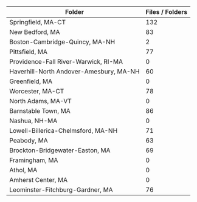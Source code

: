 | Folder                                  |   Files / Folders |
|-----------------------------------------|-------------------|
| Springfield, MA-CT                      |               132 |
| New Bedford, MA                         |                83 |
| Boston-Cambridge-Quincy, MA-NH          |                 2 |
| Pittsfield, MA                          |                77 |
| Providence-Fall River-Warwick, RI-MA    |                 0 |
| Haverhill-North Andover-Amesbury, MA-NH |                60 |
| Greenfield, MA                          |                 0 |
| Worcester, MA-CT                        |                78 |
| North Adams, MA-VT                      |                 0 |
| Barnstable Town, MA                     |                86 |
| Nashua, NH-MA                           |                 0 |
| Lowell-Billerica-Chelmsford, MA-NH      |                71 |
| Peabody, MA                             |                63 |
| Brockton-Bridgewater-Easton, MA         |                69 |
| Framingham, MA                          |                 0 |
| Athol, MA                               |                 0 |
| Amherst Center, MA                      |                 0 |
| Leominster-Fitchburg-Gardner, MA        |                76 |